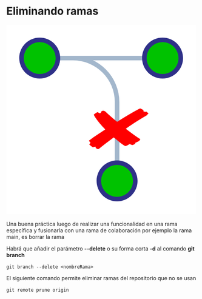 # Eliminando ramas
![git-logo](images/eliminar_rama.png)

Una buena práctica luego de realizar una funcionalidad en una rama específica y fusionarla con una rama de colaboración por ejemplo la rama main, es borrar la rama

Habrá que añadir el parámetro **--delete** o su forma corta **-d** al comando **git branch**


```
git branch --delete <nombreRama>
```

El siguiente comando permite eliminar ramas del repositorio que no se usan

```
git remote prune origin
```
